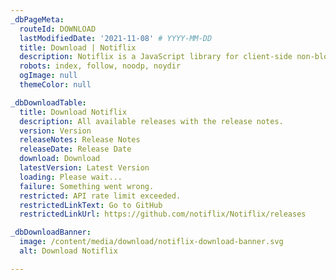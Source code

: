 ```yaml
---
_dbPageMeta:
  routeId: DOWNLOAD
  lastModifiedDate: '2021-11-08' # YYYY-MM-DD
  title: Download | Notiflix
  description: Notiflix is a JavaScript library for client-side non-blocking notifications, popup boxes, loading indicators, and more that makes your web projects much better.
  robots: index, follow, noodp, noydir
  ogImage: null
  themeColor: null

_dbDownloadTable:
  title: Download Notiflix
  description: All available releases with the release notes.
  version: Version
  releaseNotes: Release Notes
  releaseDate: Release Date
  download: Download
  latestVersion: Latest Version
  loading: Please wait...
  failure: Something went wrong.
  restricted: API rate limit exceeded.
  restrictedLinkText: Go to GitHub
  restrictedLinkUrl: https://github.com/notiflix/Notiflix/releases

_dbDownloadBanner:
  image: /content/media/download/notiflix-download-banner.svg
  alt: Download Notiflix

---
```

